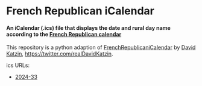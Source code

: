 # French Republican iCalendar
#### An iCalendar (.ics) file that displays the date and rural day name according to the [French Republican calendar](https://en.wikipedia.org/wiki/French_Republican_calendar)

This repository is a python adaption of [FrenchRepublicaniCalendar](https://github.com/davkat1/FrenchRepublicaniCalendar) by [David Katzin](david.katzin1@gmail.com), https://twitter.com/realDavidKatzin.

ics URLs:
- [2024-33](https://raw.githubusercontent.com/PterosDiacos/french-republican-icalendar/main/ics/FrenchRepublicanCalendar_01012024-31122033.ics)
